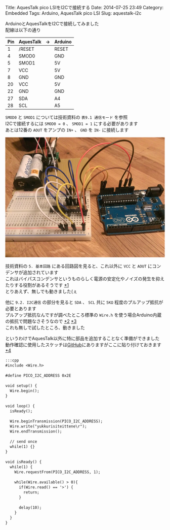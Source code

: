 Title: AquesTalk pico LSIをI2Cで接続する
Date: 2014-07-25 23:49
Category: Embedded
Tags: Arduino, AquesTalk pico LSI
Slug: aquestalk-i2c

ArduinoとAquesTalkをI2Cで接続してみました  
配線は以下の通り  

Pin | AquesTalk | -> | Arduino
----|-----------|----|--------
1   | /RESET    |    | RESET
4   | SMOD0     |    | GND
5   | SMOD1     |    | 5V
7   | VCC       |    | 5V
8   | GND       |    | GND
20  | VCC       |    | 5V
22  | GND       |    | GND
27  | SDA       |    | A4
28  | SCL       |    | A5

`SMOD0` と `SMOD1` については技術資料の `表9.1 通信モード` を参照  
I2Cで接続するには `SMOD0 = 0` 、 `SMOD1 = 1` にする必要があります  
あとは12番の `AOUT` をアンプの `IN+` 、 `GND` を `IN-` に接続します

[![AquesTalk pico LSI I2C](/static/images/2014/07/IMAG1036_s.jpg)](/static/images/2014/07/IMAG1036.jpg)

技術資料の `5. 基本回路` にある回路図を見ると、これ以外に `VCC` と `AOUT` にコンデンサが追加されています  
これはバイパスコンデンサというものらしく電源の安定化やノイズの発生を抑えたりする役割があるそうです [*1](http://www.geocities.jp/zattouka/GarageHouse/micon/circuit/VoltREG.htm#pascon)  
とりあえず、無しでも動きました(ぇ

他に `9.2. I2C通信` の部分を見ると `SDA` 、 `SCL` 共に `5KΩ` 程度のプルアップ抵抗が必要とあります  
プルアップ抵抗なんですが調べたところ標準の `Wire.h` を使う場合Arduino内蔵の抵抗で問題なさそうなので [*2](http://www.senio.co.jp/bbs/viewtopic.php?f=7&t=260) [*3](http://myboom.mkch.net/modules/pukiwiki/180.html)  
これも無しで試したところ、動きました

というわけでAquesTalk以外に特に部品を追加することなく準備ができました  
動作確認に使用したスケッチは[GitHub](https://github.com/lostman-github/arduino/blob/master/Uno/AquesTalk/sample/sample.ino)にありますがここに貼り付けておきます [*4](http://enajet.air-nifty.com/blog/2012/01/aquestalk-pico-.html)

    :::cpp
    #include <Wire.h>
    
    #define PICO_I2C_ADDRESS 0x2E
    
    void setup() {
      Wire.begin();
    }
    
    void loop() {
      isReady();
    
      Wire.beginTransmission(PICO_I2C_ADDRESS);
      Wire.write("yukkurisiteittene\r");
      Wire.endTransmission();
    
      // send once
      while(1) {}
    }
    
    void isReady() {
      while(1) {
        Wire.requestFrom(PICO_I2C_ADDRESS, 1);
    
        while(Wire.available() > 0){
          if(Wire.read() == '>') {
            return;
          }
    
          delay(10);
        }
      }
    }

